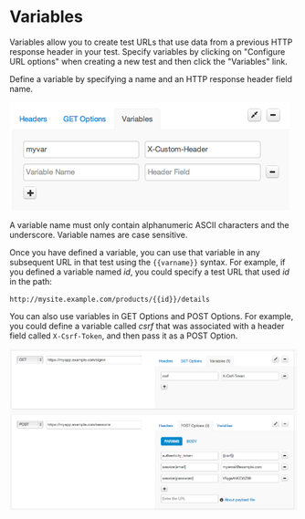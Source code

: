 # Variables

Variables allow you to create test URLs that use data from a previous HTTP
response header in your test. Specify variables by clicking on "Configure URL options"
when creating a new test and then click the "Variables" link.

Define a variable by specifying a name and an HTTP response header field name.

![Specifying a variable](../img/loaderio-variables.png)

A variable name must only contain alphanumeric ASCII characters and the underscore.
Variable names are case sensitive.

Once you have defined a variable, you can use that variable in any subsequent
URL in that test using the `{{varname}}` syntax. For example, if you defined
a variable named *id*, you could specify a test URL that used *id* in the path:

    http://mysite.example.com/products/{{id}}/details


You can also use variables in GET Options and POST Options. For example, you
could define a variable called *csrf* that was associated with a header field
called `X-Csrf-Token`, and then pass it as a POST Option.

![Define a csrf variable](../img/loaderio-variables-example.png)

